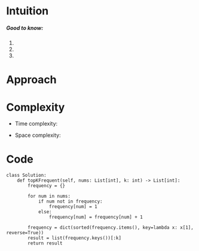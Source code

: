 # Intuition
<!-- Describe your first thoughts on how to solve this problem. -->

##### Good to know:

1. 
2. 
3. 

# Approach
<!-- Describe your approach to solving the problem. -->

# Complexity
- Time complexity:
<!-- Add your time complexity here, e.g. $$O(n)$$ -->

- Space complexity:
<!-- Add your space complexity here, e.g. $$O(n)$$ -->

# Code
```
class Solution:
    def topKFrequent(self, nums: List[int], k: int) -> List[int]:
        frequency = {}
        
        for num in nums:
            if num not in frequency:
                frequency[num] = 1
            else:
                frequency[num] = frequency[num] + 1
        
        frequency = dict(sorted(frequency.items(), key=lambda x: x[1], reverse=True))
        result = list(frequency.keys())[:k]
        return result
```
